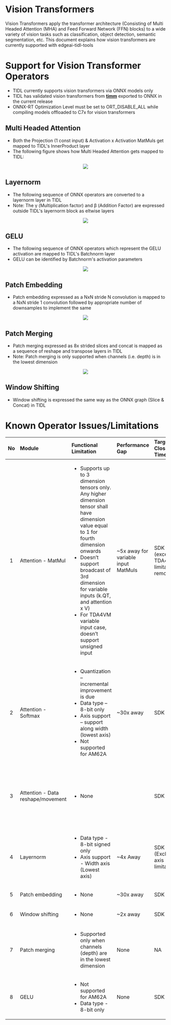 # Vision Transformers
Vision Transformers apply the transformer architecture (Consisting of Multi Headed Attention (MHA) and Feed Forward Network (FFN) blocks) to a wide variety of vision tasks such as classification, object detection, semantic segmentation, etc. This document explains how vision transformers are currently supported with edgeai-tidl-tools

# Support for Vision Transformer Operators

- TIDL currently supports vision transformers via ONNX models only
- TIDL has validated vision transformers from [**timm**](https://github.com/huggingface/pytorch-image-models/tree/main) exported to ONNX in the current release
- ONNX-RT Optimization Level must be set to ORT_DISABLE_ALL while compiling models offloaded to C7x for vision transformers


## Multi Headed Attention
<ul>
<li>Both the Projection (1 const input) & Activation x Activation MatMuls get mapped to TIDL's InnerProduct layer</li>
<li>The following figure shows how Multi Headed Attention gets mapped to TIDL:</li>
</ul>
<p align="center"> <kbd> <img src="./images/transformer/MHA_Block.png" /> </kbd> </p>

## Layernorm
<ul>
<li>The following sequence of ONNX operators are converted to a layernorm layer in TIDL</li>
<li>Note: The γ (Multiplication factor) and β (Addition Factor) are expressed outside TIDL's layernorm block as eltwise layers</li>
</ul>
<p align="center"> <kbd> <img src="./images/transformer/Layernorm_mapping.png" /> </kbd> </p>

## GELU
<ul>
<li>The following sequence of ONNX operators which represent the GELU activation are mapped to TIDL's Batchnorm layer</li>
<li>GELU can be identified by Batchnorm's activation parameters</li>
</ul>
<p align="center"> <kbd> <img src="./images/transformer/GELU.png" /> </kbd> </p>

## Patch Embedding
<ul>
<li>Patch embedding expressed as a NxN stride N convolution is mapped to a NxN stride 1 convolution followed by appropriate number of downsamples to implement the same</li>
</ul>
<p align="center"> <kbd> <img src="./images/transformer/Patch_embedding.png" /> </kbd> </p>


## Patch Merging
<ul>
<li>Patch merging expressed as 8x strided slices and concat is mapped as a sequence of reshape and transpose layers in  TIDL</li>
<li>Note: Patch merging is only supported when channels (i.e. depth) is in the lowest dimension</li>
</ul>
<p align="center"> <kbd> <img src="./images/transformer/Patch_merging.png" /> </kbd> </p>

## Window Shifting
<ul>
<li>Window shifting is expressed the same way as the ONNX graph (Slice & Concat) in TIDL</li>
</ul>


# Known Operator Issues/Limitations
<div align="center">

| No | Module                         | Functional Limitation                       | Performance Gap                                | Target Closure Timeline | Additional Notes |
|:--:|:-------------------------------|:--------------------------------------------|:-------------------------------------------|:------|:--------|
| 1  | Attention - MatMul             | <ul><li>Supports up to 3 dimension tensors only. Any higher dimension tensor shall have dimension value equal to 1 for fourth dimension onwards</li><li>Doesn’t support broadcast of 3rd dimension for variable inputs (k.QT, and attention x V)</li><li>For TDA4VM variable input case, doesn’t support unsigned input</li></ul>| ~5x away for variable input MatMuls|SDK 9.2 (except TDA4VM limitation removal)| Reshape can be used to flatten inputs and outputs to matmul if number of dimensions > 3 | 
| 2  | Attention - Softmax            | <ul><li>Quantization – incremental improvement is due</li><li>Data type – 8-bit only</li><li>Axis support – support along width (lowest axis)</li><li>Not supported for AM62A</li></ul>|  ~30x away |SDK 9.2|  | 
| 3  | Attention - Data reshape/movement |<ul><li> None </li></ul>||SDK 9.2| Ideally many of these operations should be NOP, but they run through actual operations currently|
| 4  | Layernorm |<ul><li>Data type - 8-bit signed only</li><li>Axis support - Width axis (Lowest axis)</li></ul>|~4x Away | SDK 9.2 (Excluding axis limitation)| Shall be expressed in the form of decomposed operators in the graph |
| 5  | Patch embedding | <ul><li>None</li></ul>|~30x away|SDK 9.2| |
| 6  | Window shifting | <ul><li>None</li></ul>|~2x away|SDK 9.2| SWIN Transformer Specific |
| 7  | Patch merging | <ul><li>Supported only when channels (depth) are in the lowest dimension</li></ul>| None | NA | SWIN Transformer Specific |
| 8  | GELU | <ul><li>Not supported for AM62A</li><li>Data type - 8-bit only</li></ul>| None | SDK 9.2 |  |



</div>
<br>
